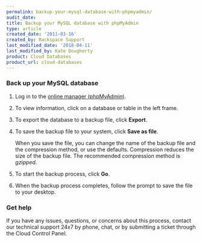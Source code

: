 ```yaml
---
permalink: backup-your-mysql-database-with-phpmyadmin/
audit_date:
title: Backup your MySQL database with phpMyAdmin
type: article
created_date: '2011-03-16'
created_by: Rackspace Support
last_modified_date: '2018-04-11'
last_modified_by: Kate Dougherty
product: Cloud Databases
product_url: cloud-databases
---
```


### Back up your MySQL database

1. Log in to the [online manager (phpMyAdmin)](/how-to/rackspace-cloud-sites-essentials-phpmyadmin-database-management-interface).

2. To view information, click on a database or table in the left frame.

3. To export the database to a backup file, click **Export**.

4. To save the backup file to your system, click **Save as
   file**.

   When you save the file, you can change the name of the backup file and the
   compression method, or use the defaults. Compression reduces the size of the backup file.
   The recommended compression method is *gzipped*.

5. To start the backup process, click **Go**.

6. When the backup process completes, follow the prompt to save the file to your desktop.


### Get help

If you have any issues, questions, or concerns about this process,
contact our technical support 24x7 by phone, chat, or by submitting a ticket through the Cloud Control Panel.
